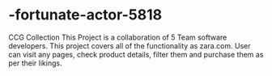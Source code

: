 # -fortunate-actor-5818
CCG Collection This Project is a collaboration of 5 Team software developers. This project covers all of the functionality as zara.com. User can visit any pages, check product details, filter them and purchase them as per their likings.
